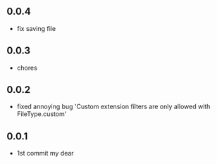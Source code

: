 ## 0.0.4

- fix saving file

## 0.0.3

* chores

## 0.0.2

* fixed annoying bug 'Custom extension filters are only allowed with FileType.custom'

## 0.0.1

* 1st commit my dear
